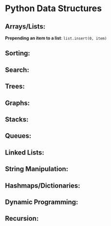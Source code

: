 # Python Data Structures

## Arrays/Lists:

**Prepending an item to a list**: ```list.insert(0, item)``` 

## Sorting:

## Search:

## Trees:

## Graphs:

## Stacks:

## Queues:

## Linked Lists:

## String Manipulation:

## Hashmaps/Dictionaries:

## Dynamic Programming:

## Recursion:

